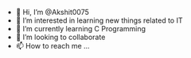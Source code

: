 - 👋 Hi, I’m @Akshit0075
- 👀 I’m interested in learning new things related to IT
- 🌱 I’m currently learning C Programming
- 💞️ I’m looking to collaborate 
- 📫 How to reach me ...

<!---
Akshit0075/Akshit0075 is a ✨ special ✨ repository because its `README.md` (this file) appears on your GitHub profile.
You can click the Preview link to take a look at your changes.
--->
